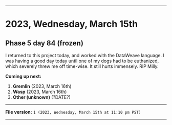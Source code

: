 
***

# 2023, Wednesday, March 15th

## Phase 5 day 84 (frozen)

I returned to this project today, and worked with the DataWeave language. I was having a good day today until one of my dogs had to be euthanized, which severely threw me off time-wise. It still hurts immensely. RIP Milly.

**Coming up next:**

1. **Gremlin** (2023, March 16th)
2. **Wasp** (2023, March 16th)
3. **Other (unknown)** (?DATE?)

<!-- Today wasn't planned to be a development day for new repositories. I am taking a temporary break from it to work on other projects. If I can gather more languages, I might start phase 4 (2022) earlier. <!-- Work is being done to get the [`Learn`](https://github.com/seanpm2001/Learn/) repository back up to date, as I couldn't keep up in the last 3 days of phase 3 of 2022. The current phase finished yesterday (2022, Tuesday, November 29th) new repositories are expected to start being created at an unknown time in 2022 December. !--> 

<!-- This is the end of phase 4 (2022) of the acceleration project for `seanpm2001/Learn`. !-->

***

**File version:** `1 (2023, Wednesday, March 15th at 11:10 pm PST)`

***
